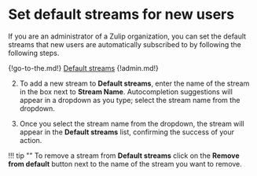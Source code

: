 # Set default streams for new users

If you are an administrator of a Zulip organization, you can set the default
streams that new users are automatically subscribed to by following the
following steps.

{!go-to-the.md!} [Default streams](/#administration/default-streams-list)
{!admin.md!}

2. To add a new stream to **Default streams**, enter the name of the stream in the
box next to **Stream Name**.  Autocompletion suggestions will appear in a
dropdown as you type; select the stream name from the dropdown.

3. Once you select the stream name from the dropdown, the stream will appear in
the **Default streams** list, confirming the success of your action.

!!! tip ""
    To remove a stream from **Default streams** click on the **Remove from default**
    button next to the name of the stream you want to remove.
